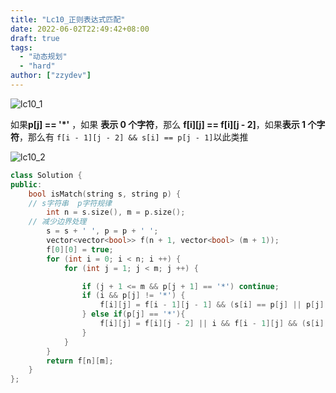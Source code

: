 ```yaml
---
title: "Lc10_正则表达式匹配"
date: 2022-06-02T22:49:42+08:00
draft: true
tags:
  - "动态规划"
  - "hard"
author: ["zzydev"]
---
```


![lc10_1](https://github.com/zzydev/zzydev_blog_img/blob/master/lc10_1.png?raw=true)

如果**p[j] == '\*'** ，如果 **表示 0 个字符**，那么 **f[i][j] == f[i][j - 2]**，如果**表示 1 个字符**，那么有 `f[i - 1][j - 2] && s[i] == p[j - 1]`以此类推

![lc10_2](https://github.com/zzydev/zzydev_blog_img/blob/master/lc10_2.png?raw=true)

```cpp
class Solution {
public:
    bool isMatch(string s, string p) {
	// s字符串  p字符规律
        int n = s.size(), m = p.size();
	// 减少边界处理
        s = s + ' ', p = p + ' ';
        vector<vector<bool>> f(n + 1, vector<bool> (m + 1));
        f[0][0] = true;
        for (int i = 0; i < n; i ++) {
            for (int j = 1; j < m; j ++) {

                if (j + 1 <= m && p[j + 1] == '*') continue;
                if (i && p[j] != '*') {
                    f[i][j] = f[i - 1][j - 1] && (s[i] == p[j] || p[j] == '.');
                } else if(p[j] == '*'){
                    f[i][j] = f[i][j - 2] || i && f[i - 1][j] && (s[i] == p[j - 1]);
                }
            }
        }
        return f[n][m];
    }
};
```
